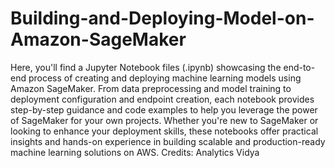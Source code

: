 # Building-and-Deploying-Model-on-Amazon-SageMaker
Here, you'll find a  Jupyter Notebook files (.ipynb) showcasing the end-to-end process of creating and deploying machine learning models using Amazon SageMaker. From data preprocessing and model training to deployment configuration and endpoint creation, each notebook provides step-by-step guidance and code examples to help you leverage the power of SageMaker for your own projects. Whether you're new to SageMaker or looking to enhance your deployment skills, these notebooks offer practical insights and hands-on experience in building scalable and production-ready machine learning solutions on AWS.
Credits: Analytics Vidya

